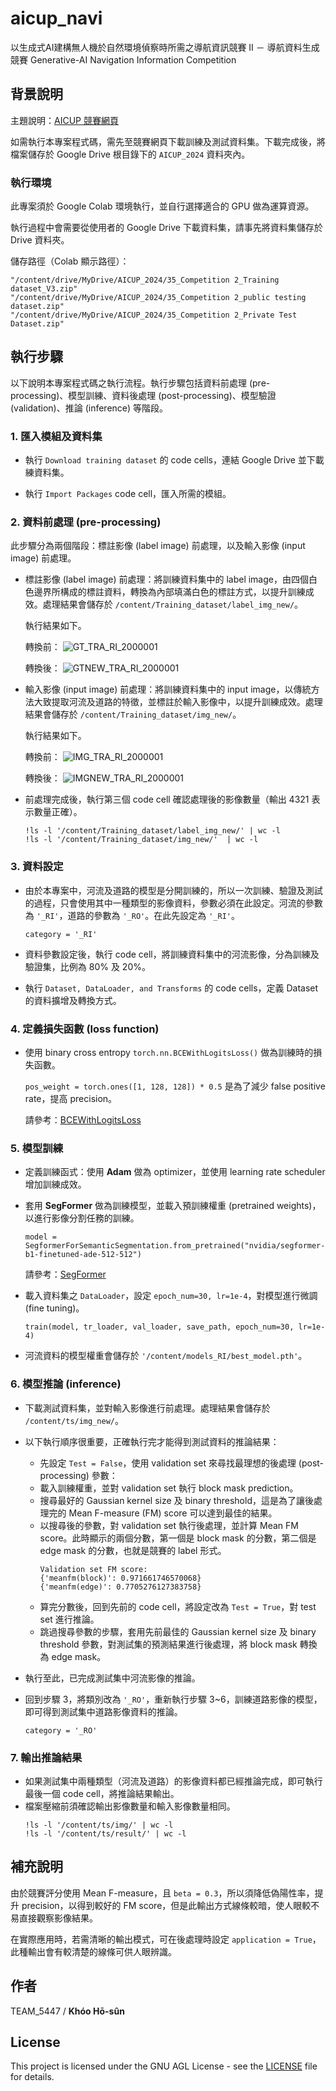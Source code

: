 # aicup_navi
以生成式AI建構無人機於自然環境偵察時所需之導航資訊競賽 II － 導航資料生成競賽
Generative-AI Navigation Information Competition

## 背景說明
主題說明：[AICUP 競賽網頁](<https://tbrain.trendmicro.com.tw/Competitions/Details/35>)

如需執行本專案程式碼，需先至競賽網頁下載訓練及測試資料集。下載完成後，將檔案儲存於 Google Drive 根目錄下的 `AICUP_2024` 資料夾內。

### 執行環境
此專案須於 Google Colab 環境執行，並自行選擇適合的 GPU 做為運算資源。

執行過程中會需要從使用者的 Google Drive 下載資料集，請事先將資料集儲存於 Drive 資料夾。

儲存路徑（Colab 顯示路徑）：

```
"/content/drive/MyDrive/AICUP_2024/35_Competition 2_Training dataset_V3.zip"
"/content/drive/MyDrive/AICUP_2024/35_Competition 2_public testing dataset.zip"
"/content/drive/MyDrive/AICUP_2024/35_Competition 2_Private Test Dataset.zip"
```

## 執行步驟
以下說明本專案程式碼之執行流程。執行步驟包括資料前處理 (pre-processing)、模型訓練、資料後處理 (post-processing)、模型驗證 (validation)、推論 (inference) 等階段。

### 1. 匯入模組及資料集
* 執行 `Download training dataset` 的 code cells，連結 Google Drive 並下載練資料集。

* 執行 `Import Packages` code cell，匯入所需的模組。

### 2. 資料前處理 (pre-processing)
此步驟分為兩個階段：標註影像 (label image) 前處理，以及輸入影像 (input image) 前處理。

* 標註影像 (label image) 前處理：將訓練資料集中的 label image，由四個白色邊界所構成的標註資料，轉換為內部填滿白色的標註方式，以提升訓練成效。處理結果會儲存於 `/content/Training_dataset/label_img_new/`。

  執行結果如下。
  
  轉換前： ![GT_TRA_RI_2000001](https://github.com/StevenHsuYL/aicup_navi/assets/81967953/1678acb7-c956-4a9f-ae9a-91baf492eea3)
  
  轉換後： ![GTNEW_TRA_RI_2000001](https://github.com/StevenHsuYL/aicup_navi/assets/81967953/1b6cf3d5-c74a-498f-a239-8dab15acb51c)
  
* 輸入影像 (input image) 前處理：將訓練資料集中的 input image，以傳統方法大致提取河流及道路的特徵，並標註於輸入影像中，以提升訓練成效。處理結果會儲存於 `/content/Training_dataset/img_new/`。
  
  執行結果如下。

  轉換前： ![IMG_TRA_RI_2000001](https://github.com/StevenHsuYL/aicup_navi/assets/81967953/d434291f-9cbd-4f46-9635-a785fb0094f4)
  
  轉換後： ![IMGNEW_TRA_RI_2000001](https://github.com/StevenHsuYL/aicup_navi/assets/81967953/51550381-49e7-4985-8025-27733b38e12d)

* 前處理完成後，執行第三個 code cell 確認處理後的影像數量（輸出 4321 表示數量正確）。
  ```
  !ls -l '/content/Training_dataset/label_img_new/' | wc -l
  !ls -l '/content/Training_dataset/img_new/'  | wc -l
  ```

### 3. 資料設定
* 由於本專案中，河流及道路的模型是分開訓練的，所以一次訓練、驗證及測試的過程，只會使用其中一種類型的影像資料，參數必須在此設定。河流的參數為 `'_RI'`，道路的參數為 `'_RO'`。在此先設定為 `'_RI'`。

  `category = '_RI'`
* 資料參數設定後，執行 code cell，將訓練資料集中的河流影像，分為訓練及驗證集，比例為 80% 及 20%。
* 執行 `Dataset, DataLoader, and Transforms` 的 code cells，定義 Dataset 的資料擴增及轉換方式。
  
### 4. 定義損失函數 (loss function)
* 使用 binary cross entropy `torch.nn.BCEWithLogitsLoss()` 做為訓練時的損失函數。

  `pos_weight = torch.ones([1, 128, 128]) * 0.5` 是為了減少 false positive rate，提高 precision。

  請參考：[BCEWithLogitsLoss](<https://pytorch.org/docs/stable/generated/torch.nn.BCEWithLogitsLoss.html>)


### 5. 模型訓練
* 定義訓練函式：使用 **Adam** 做為 optimizer，並使用 learning rate scheduler 增加訓練成效。
* 套用 **SegFormer** 做為訓練模型，並載入預訓練權重 (pretrained weights)，以進行影像分割任務的訓練。

  `model = SegformerForSemanticSegmentation.from_pretrained("nvidia/segformer-b1-finetuned-ade-512-512")`

  請參考：[SegFormer](<https://huggingface.co/docs/transformers/model_doc/segformer>)
* 載入資料集之 `DataLoader`，設定 `epoch_num=30, lr=1e-4`，對模型進行微調 (fine tuning)。

  `train(model, tr_loader, val_loader, save_path, epoch_num=30, lr=1e-4)`
* 河流資料的模型權重會儲存於 `'/content/models_RI/best_model.pth'`。

### 6. 模型推論 (inference)
* 下載測試資料集，並對輸入影像進行前處理。處理結果會儲存於 `/content/ts/img_new/`。
* 以下執行順序很重要，正確執行完才能得到測試資料的推論結果：
  * 先設定 `Test = False`，使用 validation set 來尋找最理想的後處理 (post-processing) 參數：
  * 載入訓練權重，並對 validation set 執行 block mask prediction。
  * 搜尋最好的 Gaussian kernel size 及 binary threshold，這是為了讓後處理完的 Mean F-measure (FM) score 可以達到最佳的結果。
  * 以搜尋後的參數，對 validation set 執行後處理，並計算 Mean FM score。此時顯示的兩個分數，第一個是 block mask 的分數，第二個是 edge mask 的分數，也就是競賽的 label 形式。
    ```
    Validation set FM score:
    {'meanfm(block)': 0.971661746570068}
    {'meanfm(edge)': 0.7705276127383758}
    ```
  * 算完分數後，回到先前的 code cell，將設定改為 `Test = True`，對 test set 進行推論。
  * 跳過搜尋參數的步驟，套用先前最佳的 Gaussian kernel size 及 binary threshold 參數，對測試集的預測結果進行後處理，將 block mask 轉換為 edge mask。
    
* 執行至此，已完成測試集中河流影像的推論。
* 回到步驟 3，將類別改為 `'_RO'`，重新執行步驟 3~6，訓練道路影像的模型，即可得到測試集中道路影像資料的推論。

  `category = '_RO'`

### 7. 輸出推論結果
* 如果測試集中兩種類型（河流及道路）的影像資料都已經推論完成，即可執行最後一個 code cell，將推論結果輸出。
* 檔案壓縮前須確認輸出影像數量和輸入影像數量相同。
  ```
  !ls -l '/content/ts/img/' | wc -l
  !ls -l '/content/ts/result/' | wc -l
  ```

## 補充說明
由於競賽評分使用 Mean F-measure，且 `beta = 0.3`，所以須降低偽陽性率，提升 precision，以得到較好的 FM score，但是此輸出方式線條較暗，使人眼較不易直接觀察影像結果。

在實際應用時，若需清晰的輸出模式，可在後處理時設定 `application = True`，此種輸出會有較清楚的線條可供人眼辨識。

## 作者

TEAM_5447 / **Khóo Hō-sûn**

## License

This project is licensed under the GNU AGL License - see the [LICENSE](LICENSE) file for details.
